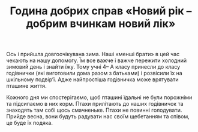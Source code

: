 ﻿---
title: Година добрих справ «Новий рік – добрим вчинкам новий лік»
---

Ось і прийшла довгоочікувана зима. Наші «менші брати» в цей час чекають на нашу допомогу. Їм все важче і важче пережити холодний зимовий день і знайти їжу. Тому учні 4– А класу принесли до класу годівнички (які виготовили дома разом з батьками) і розвісили їх на шкільному подвір’ї. Адже найпростіша годівничка може врятувати пташине життя.

Кожного дня ми спостерігаємо, щоб пташині їдальні не були порожніми та підсипаємо в них корм. Птахи прилітають до наших годівничок та знаходять там собі щось смачненьке.
Птахи не повинні голодувати. Прийде весна, вони будуть радувати нас своїм щебетанням та співом, це буде їх подяка.

<slideshow />
